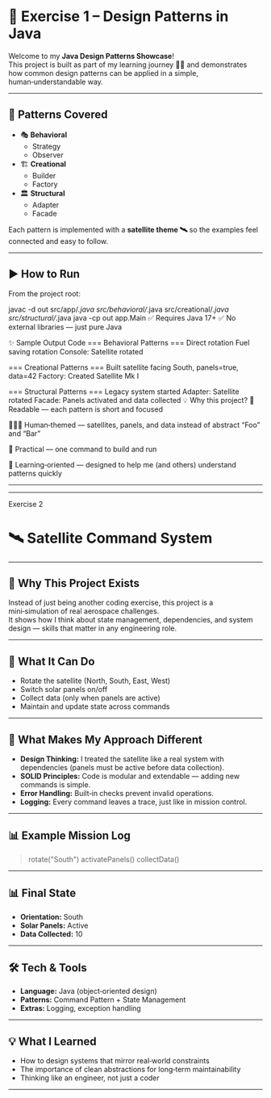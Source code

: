 # 🚀 Exercise 1 – Design Patterns in Java

Welcome to my **Java Design Patterns Showcase**!  
This project is built as part of my learning journey 👨‍💻 and demonstrates how common design patterns can be applied in a simple, human‑understandable way.

---

## 🧩 Patterns Covered

- 🎭 **Behavioral**
  - Strategy
  - Observer
- 🏗️ **Creational**
  - Builder
  - Factory
- 🏛️ **Structural**
  - Adapter
  - Facade

Each pattern is implemented with a **satellite theme 🛰️** so the examples feel connected and easy to follow.


---

## ▶️ How to Run

From the project root:


javac -d out src/app/*.java src/behavioral/*.java src/creational/*.java src/structural/*.java
java -cp out app.Main
✅ Requires Java 17+ ✅ No external libraries — just pure Java

✨ Sample Output
Code
=== Behavioral Patterns ===
Direct rotation
Fuel saving rotation
Console: Satellite rotated

=== Creational Patterns ===
Built satellite facing South, panels=true, data=42
Factory: Created Satellite Mk I

=== Structural Patterns ===
Legacy system started
Adapter: Satellite rotated
Facade: Panels activated and data collected
💡 Why this project?
👀 Readable — each pattern is short and focused

🧑‍🤝‍🧑 Human‑themed — satellites, panels, and data instead of abstract “Foo” and “Bar”

🎯 Practical — one command to build and run

🌱 Learning‑oriented — designed to help me (and others) understand patterns quickly

---
---




Exercise 2

# 🛰️ Satellite Command System

---

## 🌟 Why This Project Exists
Instead of just being another coding exercise, this project is a mini‑simulation of real aerospace challenges.  
It shows how I think about state management, dependencies, and system design — skills that matter in any engineering role.

---

## 🚀 What It Can Do
- Rotate the satellite (North, South, East, West)  
- Switch solar panels on/off  
- Collect data (only when panels are active)  
- Maintain and update state across commands  

---

## 🧩 What Makes My Approach Different
- **Design Thinking:** I treated the satellite like a real system with dependencies (panels must be active before data collection).  
- **SOLID Principles:** Code is modular and extendable — adding new commands is simple.  
- **Error Handling:** Built‑in checks prevent invalid operations.  
- **Logging:** Every command leaves a trace, just like in mission control.  

---

## 📊 Example Mission Log

> rotate("South")
> activatePanels()
> collectData()

---

## 📊 Final State
- **Orientation:** South  
- **Solar Panels:** Active  
- **Data Collected:** 10  

---

## 🛠️ Tech & Tools
- **Language:** Java (object‑oriented design)
- **Patterns:** Command Pattern + State Management  
- **Extras:** Logging, exception handling  

---

## 💡 What I Learned
- How to design systems that mirror real‑world constraints  
- The importance of clean abstractions for long‑term maintainability  
- Thinking like an engineer, not just a coder  

---
